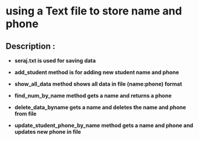 # using a Text file to store name and phone
## Description :
<ul>
<li><p><b>seraj.txt is used for saving data</b></p></li> 
<li><p><b> add_student method is for adding new student name and phone</b></p></li>
<li><p><b> show_all_data method shows all data in file (name:phone) format</b></p></li>
<li><p><b> find_num_by_name method gets a name and returns a phone</b></p>
<li><p><b>delete_data_byname gets a name and deletes the name and phone from file</b></p></li>
  <li><p><b> update_student_phone_by_name method gets a name and phone and updates new phone in file</b></p></li>

  
</ul>
